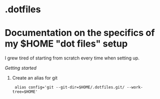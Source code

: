 # .dotfiles

Documentation on the specifics of my $HOME "dot files" setup
===============================================================

I grew tired of starting from scratch every time when setting up.

*Getting started*

1. Create an alias for git

        alias config='git --git-dir=$HOME/.dotfiles.git/ --work-tree=$HOME'
